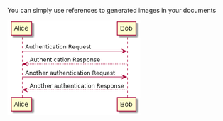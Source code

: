You can simply use references to generated images in your documents

![Like this](puml/sequence.png)
